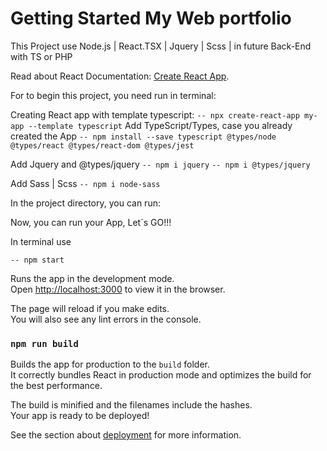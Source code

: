 # Getting Started My Web portfolio

This Project use Node.js | React.TSX | Jquery | Scss | in future Back-End with TS or PHP

Read about React Documentation: 
[Create React App](https://github.com/facebook/create-react-app).

For to begin this project, you need run in terminal:

Creating React app with template typescript:
`-- npx create-react-app my-app --template typescript`
Add TypeScript/Types, case you already created the App
`-- npm install --save typescript @types/node @types/react @types/react-dom @types/jest`

Add Jquery and @types/jquery
`-- npm i jquery`
`-- npm i @types/jquery`

Add Sass | Scss
`-- npm i node-sass`


In the project directory, you can run:

Now, you can run your App, Let´s GO!!!

In terminal use

`-- npm start`

Runs the app in the development mode.\
Open [http://localhost:3000](http://localhost:3000) to view it in the browser.

The page will reload if you make edits.\
You will also see any lint errors in the console.

### `npm run build`

Builds the app for production to the `build` folder.\
It correctly bundles React in production mode and optimizes the build for the best performance.

The build is minified and the filenames include the hashes.\
Your app is ready to be deployed!

See the section about [deployment](https://facebook.github.io/create-react-app/docs/deployment) for more information.



